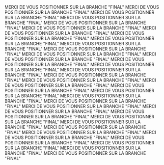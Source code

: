 MERCI DE VOUS POSITIONNER SUR LA BRANCHE "FINAL"
MERCI DE VOUS POSITIONNER SUR LA BRANCHE "FINAL"
MERCI DE VOUS POSITIONNER SUR LA BRANCHE "FINAL"
MERCI DE VOUS POSITIONNER SUR LA BRANCHE "FINAL"
MERCI DE VOUS POSITIONNER SUR LA BRANCHE "FINAL"
MERCI DE VOUS POSITIONNER SUR LA BRANCHE "FINAL"
MERCI DE VOUS POSITIONNER SUR LA BRANCHE "FINAL"
MERCI DE VOUS POSITIONNER SUR LA BRANCHE "FINAL"
MERCI DE VOUS POSITIONNER SUR LA BRANCHE "FINAL"
MERCI DE VOUS POSITIONNER SUR LA BRANCHE "FINAL"
MERCI DE VOUS POSITIONNER SUR LA BRANCHE "FINAL"
MERCI DE VOUS POSITIONNER SUR LA BRANCHE "FINAL"
MERCI DE VOUS POSITIONNER SUR LA BRANCHE "FINAL"
MERCI DE VOUS POSITIONNER SUR LA BRANCHE "FINAL"
MERCI DE VOUS POSITIONNER SUR LA BRANCHE "FINAL"
MERCI DE VOUS POSITIONNER SUR LA BRANCHE "FINAL"
MERCI DE VOUS POSITIONNER SUR LA BRANCHE "FINAL"
MERCI DE VOUS POSITIONNER SUR LA BRANCHE "FINAL"
MERCI DE VOUS POSITIONNER SUR LA BRANCHE "FINAL"
MERCI DE VOUS POSITIONNER SUR LA BRANCHE "FINAL"
MERCI DE VOUS POSITIONNER SUR LA BRANCHE "FINAL"
MERCI DE VOUS POSITIONNER SUR LA BRANCHE "FINAL"
MERCI DE VOUS POSITIONNER SUR LA BRANCHE "FINAL"
MERCI DE VOUS POSITIONNER SUR LA BRANCHE "FINAL"
MERCI DE VOUS POSITIONNER SUR LA BRANCHE "FINAL"
MERCI DE VOUS POSITIONNER SUR LA BRANCHE "FINAL"
MERCI DE VOUS POSITIONNER SUR LA BRANCHE "FINAL"
MERCI DE VOUS POSITIONNER SUR LA BRANCHE "FINAL"
MERCI DE VOUS POSITIONNER SUR LA BRANCHE "FINAL"
MERCI DE VOUS POSITIONNER SUR LA BRANCHE "FINAL"
MERCI DE VOUS POSITIONNER SUR LA BRANCHE "FINAL"
MERCI DE VOUS POSITIONNER SUR LA BRANCHE "FINAL"
MERCI DE VOUS POSITIONNER SUR LA BRANCHE "FINAL"
MERCI DE VOUS POSITIONNER SUR LA BRANCHE "FINAL"
MERCI DE VOUS POSITIONNER SUR LA BRANCHE "FINAL"